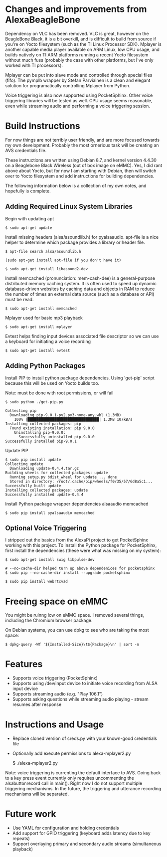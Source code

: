 Changes and improvements from AlexaBeagleBone
=============================================

Dependency on VLC has been removed.  VLC is great, however on the BeagleBone
Black, it is a bit overkill, and is difficult to build from source if you're on
Yocto filesystem (such as the TI Linux Processor SDK).  Mplayer is another
capable media player available on ARM Linux, low CPU usage, and builds natively
on TI ARM platforms running a recent Yocto filesystem without much fuss
(probably the case with other platforms, but I've only worked with TI
processors).

Mplayer can be put into slave mode and controlled through special files (fifo).
The pymplb wrapper by Stefan Parviainen is a clean and elegant solution for
programatically controlling Mplayer from Python.

Voice triggering is also now supported using PocketSphinx.  Other voice triggering
libraries will be tested as well.  CPU usage seems reasonable, even while
streaming audio and performing a voice triggering session.

Build Instructions
==================

For now things are not terribly user friendly, and are more focused towards my
own development.  Probably the most ornerious task will be creating an AVS
credentials file.

These instructions are written using Debian 8.7, and kernel version 4.4.30
on a Beaglebone Black Wireless (out of box image on eMMC).  Yes, I did rant
above about Yocto, but for now I am starting with Debian, then will switch
over to Yocto filesystem and add instructions for building dependencies.

The following information below is a collection of my own notes, and hopefully
is complete.

Adding Required Linux System Libraries
--------------------------------------

Begin with updating apt

    $ sudo apt-get update

Install missing headers (alsa/asoundlib.h) for pyalsaaudio.  apt-file is
a nice helper to determine which package provides a library or header file.

    $ apt-file search alsa/asoundlib.h

    (sudo apt-get install apt-file if you don't have it)

    $ sudo apt-get install libasound2-dev

Install memcached (pronunciation: mem-cash-dee) is a general-purpose distributed
memory caching system. It is often used to speed up dynamic database-driven
websites by caching data and objects in RAM to reduce the number of times an
external data source (such as a database or API) must be read.

    $ sudo apt-get install memcached

Mplayer used for basic mp3 playback

    $ sudo apt-get install mplayer

Evtest helps finding input devices associated file descriptor so we can use a
keyboard for initiating a voice recording

    $ sudo apt-get install evtest

Adding Python Packages
----------------------

Install PIP to install python package dependencies.  Using 'get-pip' script
because this will be used on Yocto builds too.

Note: must be done with root permissions, or will fail


    $ sudo python ./get-pip.py

    Collecting pip
      Downloading pip-9.0.1-py2.py3-none-any.whl (1.3MB)
        100% |████████████████████████████████| 1.3MB 107kB/s 
    Installing collected packages: pip
      Found existing installation: pip 9.0.0
        Uninstalling pip-9.0.0:
          Successfully uninstalled pip-9.0.0
    Successfully installed pip-9.0.1
    
Update PIP

    $ sudo pip install update
    Collecting update
      Downloading update-0.4.4.tar.gz
    Building wheels for collected packages: update
      Running setup.py bdist_wheel for update ... done
      Stored in directory: /root/.cache/pip/wheels/f0/35/57/6d8a5c1...
    Successfully built update
    Installing collected packages: update
    Successfully installed update-0.4.4



Install Python package wrapper dependencies
    alsaaudio
    memcached

    $ sudo pip install pyalsaaudio memcached

Optional Voice Triggering
-------------------------

I stripped out the basics from the AlexaPi project to get PocketSphinx working
with this project.  To install the Python package for PocketSphinx, first 
install the dependencies (these were what was missing on my system):

	$ sudo apt-get install swig libpulse-dev
	
	# --no-cache-dir helped turn up above dependenices for pocketsphinx
	$ sudo pip --no-cache-dir install --upgrade pocketsphinx

	$ sudo pip install webrtcvad

Freeing space on eMMC
=====================

You might be ruinng low on eMMC space.  I removed several things, including the 
Chromium browser package.

On Debian systems, you can use dpkg to see who are taking the most space:

	$ dpkg-query -Wf '${Installed-Size}\t${Package}\n' | sort -n
    

Features
========

* Supports voice triggering (PocketSphinx)
* Supports using /dev/input device to initiate voice recording from ALSA input device
* Supports streaming audio (e.g. "Play 106.1")
* Supports asking questions while streaming audio playing - stream resumes after response

Instructions and Usage
======================

* Replace cloned version of creds.py with your known-good credentials file
* Optionally add execute permissions to alexa-mplayer2.py

	$ ./alexa-mplayer2.py


Note: voice triggering is currenting the default interface to AVS.  Going back to a key
press event currently only requires uncommenting the alsabuttonrecord call in main().
Right now I do not support multiple triggering mechanisms.  In the future, the triggering 
and utterance recording mechanisms will be separated.

Future work
===========

* Use YAML for configuration and holding credentials
* Add support for GPIO triggering (keyboard adds latency due to key repeats)
* Support overlaying primary and secondary audio streams (simultaneous playback)
